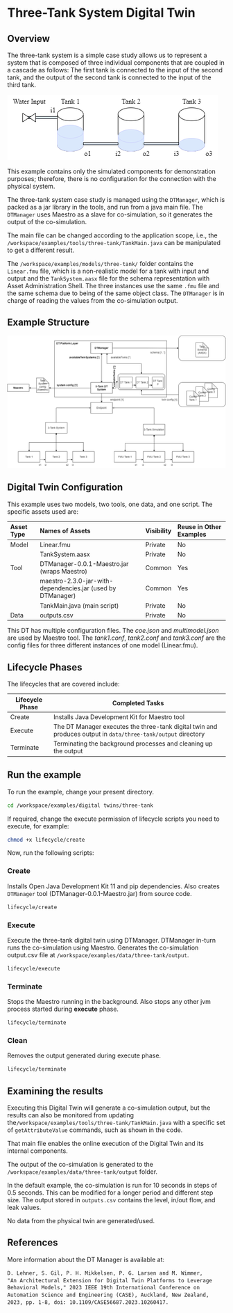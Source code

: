 # Three-Tank System Digital Twin

## Overview

The three-tank system is a simple case study allows us to represent a system
that is composed of three individual components that are coupled in
a cascade as follows: The first tank is connected to the input of
the second tank, and the output of the second tank is connected to
the input of the third tank.

![Three-tank graphical representation](./three-tank.png)

This example contains only the simulated components for
demonstration purposes; therefore, there is no configuration for
the connection with the physical system.

The three-tank system case study is managed using the ```DTManager```,
which is packed as a jar library in the tools, and run from a java main file.
The ```DTManager``` uses Maestro as a slave for co-simulation,
so it generates the output of the co-simulation.

The main file can be changed according to the application scope, i.e.,
the ```/workspace/examples/tools/three-tank/TankMain.java```
can be manipulated to get a different result.

The ```/workspace/examples/models/three-tank/``` folder contains
the ```Linear.fmu``` file, which is a non-realistic model for a tank
with input and output and the ```TankSystem.aasx``` file for
the schema representation with Asset Administration Shell.
The three instances use the same ```.fmu``` file and the same schema
due to being of the same object class.
The ```DTManager``` is in charge of reading the values from
the co-simulation output.

## Example Structure

![Three-tank system architecture with DT Manager](./dt-structure.png)

## Digital Twin Configuration

This example uses two models, two tools, one data, and one script.
The specific assets used are:

| Asset Type | Names of Assets | Visibility | Reuse in Other Examples |
|:---|:---|:---|:---|
| Model | Linear.fmu | Private | No |
|  | TankSystem.aasx | Private | No |
| Tool | DTManager-0.0.1-Maestro.jar (wraps Maestro) | Common | Yes |
|  | maestro-2.3.0-jar-with-dependencies.jar (used by DTManager) | Common | Yes |
|  | TankMain.java (main script) | Private | No |
| Data | outputs.csv | Private | No |

This DT has multiple configuration files. The _coe.json_ and
_multimodel.json_ are used by Maestro tool. The _tank1.conf_, _tank2.conf_
and _tank3.conf_ are the config files for three different instances of
one model (Linear.fmu).

## Lifecycle Phases

The lifecycles that are covered include:

| Lifecycle Phase    | Completed Tasks |
| --------- | ------- |
| Create    | Installs Java Development Kit for Maestro tool                                                                    |
| Execute   | The DT Manager executes the three-tank digital twin and produces output in ```data/three-tank/output``` directory |
| Terminate | Terminating the background processes and cleaning up the output                                                   |

## Run the example

To run the example, change your present directory.

```bash
cd /workspace/examples/digital twins/three-tank
```

If required, change the execute permission of lifecycle scripts
you need to execute, for example:

```bash
chmod +x lifecycle/create
```

Now, run the following scripts:

### Create

Installs Open Java Development Kit 11 and pip dependencies.
Also creates ```DTManager``` tool (DTManager-0.0.1-Maestro.jar) from source code.

```bash
lifecycle/create
```

### Execute

Execute the three-tank digital twin using DTManager. DTManager in-turn runs
the co-simulation using Maestro. Generates the co-simulation output.csv file
at `/workspace/examples/data/three-tank/output`.

```bash
lifecycle/execute
```

### Terminate

Stops the Maestro running in the background. Also stops any other
jvm process started during **execute** phase.

```bash
lifecycle/terminate
```

### Clean

Removes the output generated during execute phase.

```bash
lifecycle/terminate
```

## Examining the results

Executing this Digital Twin will generate a co-simulation output,
but the results can also be monitored from updating
the```/workspace/examples/tools/three-tank/TankMain.java``` with
a specific set of ```getAttributeValue``` commands, such as shown in
the code.

That main file enables the online execution of the Digital Twin and
its internal components.

The output of the co-simulation is generated to
the ```/workspace/examples/data/three-tank/output``` folder.

In the default example, the co-simulation is run for 10 seconds in
steps of 0.5 seconds.
This can be modified for a longer period and different step size.
The output stored in ```outputs.csv``` contains the level, in/out flow,
and leak values.

No data from the physical twin are generated/used.

## References

More information about the DT Manager is available at:

```txt
D. Lehner, S. Gil, P. H. Mikkelsen, P. G. Larsen and M. Wimmer,
"An Architectural Extension for Digital Twin Platforms to Leverage
Behavioral Models," 2023 IEEE 19th International Conference on
Automation Science and Engineering (CASE), Auckland, New Zealand,
2023, pp. 1-8, doi: 10.1109/CASE56687.2023.10260417.
```
